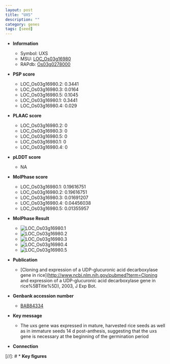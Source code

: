 ```yaml
---
layout: post
title: "UXS"
description: ""
category: genes
tags: [seed]
---
```


* **Information**  
    + Symbol: UXS  
    + MSU: [LOC_Os03g16980](http://rice.plantbiology.msu.edu/cgi-bin/ORF_infopage.cgi?orf=LOC_Os03g16980)  
    + RAPdb: [Os03g0278000](http://rapdb.dna.affrc.go.jp/viewer/gbrowse_details/irgsp1?name=Os03g0278000)  

* **PSP score**  
    + LOC_Os03g16980.2: 0.3441 
    + LOC_Os03g16980.3: 0.0164 
    + LOC_Os03g16980.5: 0.1045 
    + LOC_Os03g16980.1: 0.3441 
    + LOC_Os03g16980.4: 0.029 

* **PLAAC score**  
    + LOC_Os03g16980.2: 0 
    + LOC_Os03g16980.3: 0 
    + LOC_Os03g16980.5: 0 
    + LOC_Os03g16980.1: 0 
    + LOC_Os03g16980.4: 0 

* **pLDDT score**
    + NA


* **MolPhase score**
    + LOC_Os03g16980.1: 0.19616751
    + LOC_Os03g16980.2: 0.19616751
    + LOC_Os03g16980.3: 0.01691207
    + LOC_Os03g16980.4: 0.04456038
    + LOC_Os03g16980.5: 0.01355957

* **MolPhase Result**
    + ![LOC_Os03g16980.1](https://304243504.github.io/Pictures/LOC_Os03g/LOC_Os03g16980.1.png)
    + ![LOC_Os03g16980.2](https://304243504.github.io/Pictures/LOC_Os03g/LOC_Os03g16980.2.png)
    + ![LOC_Os03g16980.3](https://304243504.github.io/Pictures/LOC_Os03g/LOC_Os03g16980.3.png)
    + ![LOC_Os03g16980.4](https://304243504.github.io/Pictures/LOC_Os03g/LOC_Os03g16980.4.png)
    + ![LOC_Os03g16980.5](https://304243504.github.io/Pictures/LOC_Os03g/LOC_Os03g16980.5.png)

* **Publication**  
    + [Cloning and expression of a UDP-glucuronic acid decarboxylase gene in rice](http://www.ncbi.nlm.nih.gov/pubmed?term=Cloning and expression of a UDP-glucuronic acid decarboxylase gene in rice%5BTitle%5D), 2003, J Exp Bot.

* **Genbank accession number**  
    + [BAB84334](http://www.ncbi.nlm.nih.gov/nuccore/BAB84334)

* **Key message**  
    + The uxs gene was expressed in mature, harvested rice seeds as well as in immature seeds 14 d post-anthesis, suggesting that the uxs gene is necessary at the beginning of the germination period

* **Connection**  

[//]: # * **Key figures**  


